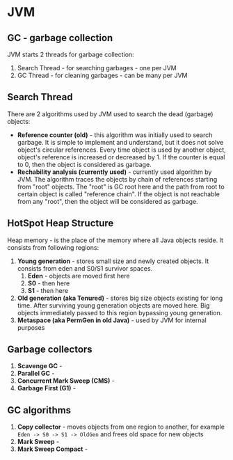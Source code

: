 # JVM
## GC - garbage collection
JVM starts 2 threads for garbage collection:
1. Search Thread - for searching garbages - one per JVM
2. GC Thread - for cleaning garbages - can be many per JVM

## Search Thread
There are 2 algorithms used by JVM used to search the dead (garbage) objects:
* **Reference counter (old)** - this algorithm was initially used to search garbage. It is simple to implement and understand, but it does not solve object's circular references. Every time object is used by another object, object's reference is increased or decreased by 1. If the counter is equal to 0, then the object is considered as garbage.
* **Rechability analysis (currently used)** - currently used algorithm by JVM. The algorithm traces the objects by chain of references starting from "root" objects. The "root" is GC root here and the path from root to certain object is called "reference chain". If the object is not reachable from any "root", then the object will be considered as garbage.

## HotSpot Heap Structure
Heap memory - is the place of the memory where all Java objects reside. It consists from following regions:
1. **Young generation** - stores small size and newly created objects. It consists from eden and S0/S1 survivor spaces.
    1. **Eden** - objects are moved first here
    2. **S0** - then here
    3. **S1** - then here
2. **Old generation (aka Tenured)** - stores big size objects existing for long time. After surviving young generation objects are moved here. Big objects immediately passed to this region bypassing young generation.
3. **Metaspace (aka PermGen in old Java)** - used by JVM for internal purposes

## Garbage collectors
1. **Scavenge GC** - 
2. **Parallel GC** -
3. **Concurrent Mark Sweep (CMS)** - 
4. **Garbage First (G1)** - 

## GC algorithms
1. **Copy collector** - moves objects from one region to another, for example `Eden -> S0 -> S1 -> OldGen` and frees old space for new objects
2. **Mark Sweep** - 
3. **Mark Sweep Compact** - 
